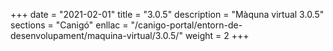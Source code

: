 +++
date        = "2021-02-01"
title       = "3.0.5"
description = "Màquna virtual 3.0.5"
sections    = "Canigó"
enllac		= "/canigo-portal/entorn-de-desenvolupament/maquina-virtual/3.0.5/"
weight		= 2
+++
